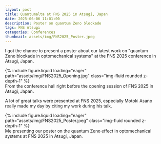 ```yaml
---
layout: post
title: Quantumalta at FNS 2025 in Atsugi, Japan
date: 2025-06-06 11:01:00
description: Poster on quantum Zeno blockade
tags: FNS Atsugi
categories: Conferences
thumbnail: assets/img/FNS2025_Poster.jpeg
---
```


I got the chance to present a poster about our latest work on "quantum Zeno blockade in optomechanical systems" at the FNS 2025 conference in Atsugi, Japan.

<div class="row mt-3">
    <div class="col-sm mt-3 mt-md-0">
        {% include figure.liquid loading="eager" path="assets/img/FNS2025_Opening.jpg" class="img-fluid rounded z-depth-1" %}
    </div>
</div>
<div class="caption">
    From the conference hall right before the opening session of FNS 2025 in Atsugi, Japan.
</div>

A lot of great talks were presented at FNS 2025, especially Motoki Asano really made my day by citing my work during his talk.

<div class="row mt-3">
    <div class="col-sm mt-3 mt-md-0">
        {% include figure.liquid loading="eager" path="assets/img/FNS2025_Poster.jpeg" class="img-fluid rounded z-depth-1" %}
    </div>
</div>
<div class="caption">
    Me presenting our poster on the quantum Zeno effect in optomechanical systems at FNS 2025 in Atsugi, Japan.
</div>

